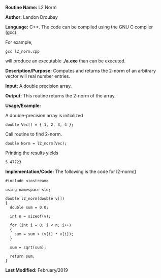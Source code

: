 **Routine Name:**           L2 Norm

**Author:** Landon Droubay

**Language:** C++. The code can be compiled using the GNU C compiler (gcc).

For example,

    gcc l2_norm.cpp

will produce an executable **./a.exe** than can be executed. 

**Description/Purpose:** Computes and returns the 2-norm of an arbitrary vector will real number entries.

**Input:** A double precision array.

**Output:** This routine returns the 2-norm of the array.

**Usage/Example:**

A double-precision array is initialized

```c_cpp
double Vec[] = { 1, 2, 3, 4 };
```
Call routine to find 2-norm.

```c_cpp
double Norm = l2_norm(Vec);
```

Printing the results yields

```c_cpp
5.47723
```

**Implementation/Code:** The following is the code for l2-norm()

```c_cpp
#include <iostream>

using namespace std;

double l2_norm(double v[])
{
  double sum = 0.0;

  int n = sizeof(v);

  for (int i = 0; i < n; i++)
  {
    sum = sum + (v[i] * v[i]);
  }

  sum = sqrt(sum);

  return sum;
}
```
**Last Modified:** February/2019

